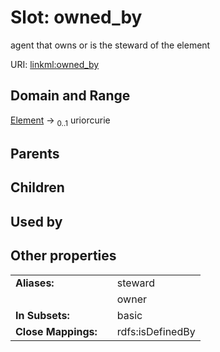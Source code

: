 
# Slot: owned_by


agent that owns or is the steward of the element

URI: [linkml:owned_by](https://w3id.org/linkml/owned_by)


## Domain and Range

[Element](Element.md) &#8594;  <sub>0..1</sub> uriorcurie

## Parents


## Children


## Used by


## Other properties

|  |  |  |
| --- | --- | --- |
| **Aliases:** | | steward |
|  | | owner |
| **In Subsets:** | | basic |
| **Close Mappings:** | | rdfs:isDefinedBy |

